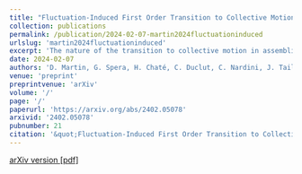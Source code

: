 ```yaml
---
title: "Fluctuation-Induced First Order Transition to Collective Motion"
collection: publications
permalink: /publication/2024-02-07-martin2024fluctuationinduced
urlslug: 'martin2024fluctuationinduced'
excerpt: 'The nature of the transition to collective motion in assemblies of aligning self-propelled particles remains a long-standing matter of debate. In this article, we focus on dry active matter and show that weak fluctuations suffice to generically turn second-order mean-field transitions into a &quot;discontinuous&quot; coexistence scenario. Our theory shows how fluctuations induce a density-dependence of the polar-field mass, even when this effect is absent at mean-field level. In turn, this dependency on density triggers a feedback loop between ordering and advection that ultimately leads to an inhomogeneous transition to collective motion and the emergence of non-linear travelling &quot;flocks&quot;. Importantly, we show that such a fluctuation-induced first order transition is present in both metric models, in which particles align with neighbors within a finite distance, and in topological ones, in which alignment is not based on relative distances. We compute analytically the noise-induced renormalization of the polar-field mass using stochastic calculus, which we further back up by a one-loop field-theoretical analysis. Finally, we confirm our analytical predictions by numerical simulations of fluctuating hydrodynamics as well as of topological microscopic models with either k-nearest neighbors or Voronoi alignment. '
date: 2024-02-07
authors: 'D. Martin, G. Spera, H. Chaté, C. Duclut, C. Nardini, J. Tailleur, F. van Wijland  '
venue: 'preprint'
preprintvenue: 'arXiv'
volume: '/'
page: '/'
paperurl: 'https://arxiv.org/abs/2402.05078'
arxivid: '2402.05078'
pubnumber: 21
citation: '&quot;Fluctuation-Induced First Order Transition to Collective Motion&quot;, D. Martin, G. Spera, H. Chaté, C. Duclut, C. Nardini, J. Tailleur, F. van Wijland  , <i>arXiv:2402.05078</i> (2024).'
---
```

[arXiv version <i class="fa fa-external-link-alt fa-xs" aria-hidden="true"></i>](https://arxiv.org/abs/2402.05078)
[[pdf] <i class="fa fa-download fa-xs" aria-hidden="true"></i>](http://charlieduclut.github.io/files/martin2024fluctuationinduced.pdf)
<br/>